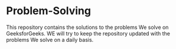 # Problem-Solving

This repository contains the solutions to the problems We solve on GeeksforGeeks. WE will try to keep the repository updated with the problems We solve on a daily basis.
